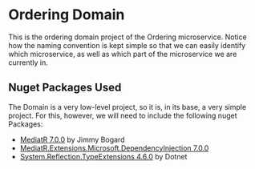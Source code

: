 ﻿# Ordering Domain

This is the ordering domain project of the Ordering microservice. Notice how the naming convention is kept 
simple so that we can easily identify which microservice, as well as which part of the microservice we 
are currently in.

## Nuget Packages Used

The Domain is a very low-level project, so it is, in its base, a very simple project. For this, however,
we will need to include the following nuget Packages:

- [MediatR 7.0.0](https://github.com/jbogard/mediatr) by Jimmy Bogard
- [MediatR.Extensions.Microsoft.DependencyInjection 7.0.0](https://github.com/jbogard/MediatR.Extensions.Microsoft.DependencyInjection)
- [System.Reflection.TypeExtensions 4.6.0](https://github.com/dotnet/corefx) by Dotnet